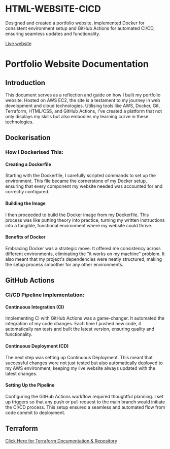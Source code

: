 # HTML-WEBSITE-CICD
Designed and created a portfolio website, implemented Docker for consistent environment setup and GitHub Actions for automated CI/CD, ensuring seamless updates and functionality.


[Live website](http://moesportfolio.com/)

# Portfolio Website Documentation

## Introduction

This document serves as a reflection and guide on how I built my portfolio website. Hosted on AWS EC2, the site is a testament to my journey in web development and cloud technologies. Utilising tools like AWS, Docker, Git, Terraform, HTML/CSS, and GitHub Actions, I've created a platform that not only displays my skills but also embodies my learning curve in these technologies.

## Dockerisation

### How I Dockerised This:

#### Creating a Dockerfile

Starting with the Dockerfile, I carefully scripted commands to set up the environment. This file became the cornerstone of my Docker setup, ensuring that every component my website needed was accounted for and correctly configured.

#### Building the Image

I then proceeded to build the Docker image from my Dockerfile. This process was like putting theory into practice, turning my written instructions into a tangible, functional environment where my website could thrive.

#### Benefits of Docker

Embracing Docker was a strategic move. It offered me consistency across different environments, eliminating the "it works on my machine" problem. It also meant that my project's dependencies were neatly structured, making the setup process smoother for any other environments.

## GitHub Actions

### CI/CD Pipeline Implementation:

#### Continuous Integration (CI)

Implementing CI with GitHub Actions was a game-changer. It automated the integration of my code changes. Each time I pushed new code, it automatically ran tests and built the latest version, ensuring quality and functionality.

#### Continuous Deployment (CD)

The next step was setting up Continuous Deployment. This meant that successful changes were not just tested but also automatically deployed to my AWS environment, keeping my live website always updated with the latest changes.

#### Setting Up the Pipeline

Configuring the GitHub Actions workflow required thoughtful planning. I set up triggers so that any push or pull request to the main branch would initiate the CI/CD process. This setup ensured a seamless and automated flow from code commit to deployment.

## Terraform

[Click Here for Terraform Documentation & Repository ](https://github.com/mohd-1995/Portfolio-TF-Infrastructure)
